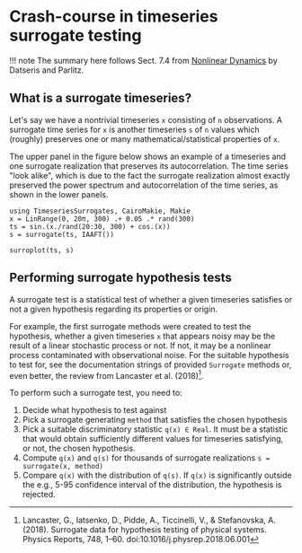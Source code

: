 # Crash-course in timeseries surrogate testing

!!! note
    The summary here follows Sect. 7.4 from [Nonlinear Dynamics](https://link.springer.com/book/10.1007/978-3-030-91032-7) by Datseris and Parlitz.


## What is a surrogate timeseries?
Let's say we have a nontrivial timeseries `x` consisting of `n` observations.
A surrogate time series for `x` is another timeseries `s` of `n` values which (roughly) preserves
one or many mathematical/statistical properties of `x`.

The upper panel in the figure below shows an example of a timeseries and one
surrogate realization that preserves its autocorrelation. The time series "look
alike", which is due to the fact the surrogate realization almost exactly preserved the
power spectrum and autocorrelation of the time series, as shown in the lower panels.

```@example MAIN
using TimeseriesSurrogates, CairoMakie, Makie
x = LinRange(0, 20π, 300) .+ 0.05 .* rand(300)
ts = sin.(x./rand(20:30, 300) + cos.(x))
s = surrogate(ts, IAAFT())

surroplot(ts, s)
```

## Performing surrogate hypothesis tests

A surrogate test is a statistical test of whether a given timeseries satisfies or not a given hypothesis regarding its properties or origin.

For example, the first surrogate methods were created to test the hypothesis,
whether a given timeseries `x` that appears noisy may be the result of a linear
stochastic process or not. If not, it may be a nonlinear process contaminated with observational noise. For the suitable hypothesis to test for, see the documentation strings of provided `Surrogate` methods or, even better, the review from Lancaster et al. (2018)[^Lancaster2018].

To perform such a surrogate test, you need to:

1. Decide what hypothesis to test against
2. Pick a surrogate generating `method` that satisfies the chosen hypothesis
3. Pick a suitable discriminatory statistic `q(x) ∈ Real`. It must be a statistic that would obtain sufficiently different values for timeseries satisfying, or not, the chosen hypothesis.
4. Compute `q(x)` and `q(s)` for thousands of surrogate realizations `s = surrogate(x, method)`
5. Compare `q(x)` with the distribution of `q(s)`. If `q(x)` is significantly outside the e.g., 5-95 confidence interval of the distribution, the hypothesis is rejected.

[^Lancaster2018]: Lancaster, G., Iatsenko, D., Pidde, A., Ticcinelli, V., & Stefanovska, A. (2018). Surrogate data for hypothesis testing of physical systems. Physics Reports, 748, 1–60. doi:10.1016/j.physrep.2018.06.001
